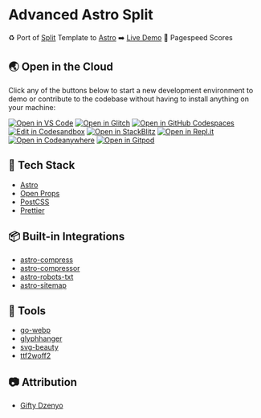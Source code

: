 # Advanced Astro Split

♻️ Port of [Split](https://onepagelove.com/split) Template to [Astro](https://astro.build)
➡️ [Live Demo](https://astro-split.vercel.app/)
💯 Pagespeed Scores


## 🌏  Open in the Cloud 
Click any of the buttons below to start a new development environment to demo or contribute to the codebase without having to install anything on your machine:

[![Open in VS Code](https://img.shields.io/badge/Open%20in-VS%20Code-blue?logo=visualstudiocode)](https://vscode.dev/github/advanced-astro/split)
[![Open in Glitch](https://img.shields.io/badge/Open%20in-Glitch-blue?logo=glitch)](https://glitch.com/edit/#!/import/github/advanced-astro/split)
[![Open in GitHub Codespaces](https://github.com/codespaces/badge.svg)](https://codespaces.new/advanced-astro/split?devcontainer_path=.devcontainer/basics/devcontainer.json)[![Edit in Codesandbox](https://codesandbox.io/static/img/play-codesandbox.svg)](https://codesandbox.io/s/github/advanced-astro/split)
[![Open in StackBlitz](https://developer.stackblitz.com/img/open_in_stackblitz.svg)](https://stackblitz.com/github/advanced-astro/split)
[![Open in Repl.it](https://replit.com/badge/github/withastro/astro)](https://replit.com/github/advanced-astro/split)
[![Open in Codeanywhere](https://codeanywhere.com/img/open-in-codeanywhere-btn.svg)](https://app.codeanywhere.com/#https://github.com/advanced-astro/split)
[![Open in Gitpod](https://gitpod.io/button/open-in-gitpod.svg)](https://gitpod.io/#https://github.com/advanced-astro/split)



<!-- ![not-just-the-basics]() -->

## 🧩 Tech Stack

- [Astro](https://astro.build)
- [Open Props](https://open-props.style)
- [PostCSS](https://postcss.org)
- [Prettier](https://prettier.io)

## 📦 Built-in Integrations

- [astro-compress](https://github.com/NikolaRHristov/astro-compress#readme)
- [astro-compressor](https://github.com/sondr3/astro-compressor#readme)
- [astro-robots-txt](https://github.com/alextim/astro-lib/tree/main/packages/astro-robots-txt#why-astro-robots-txt)
- [astro-sitemap](https://github.com/alextim/astro-lib/tree/main/packages/astro-sitemap#why-astro-sitemap)

## 🧰 Tools

- [go-webp](https://www.npmjs.com/package/go-webp)
- [glyphhanger](https://www.npmjs.com/package/glyphhanger)
- [svg-beauty](https://svg.beauty)
- [ttf2woff2](https://github.com/nfroidure/ttf2woff2#readme)

## 📷 Attribution

- [Gifty Dzenyo](https://www.pexels.com/photo/portrait-of-woman-with-braided-hair-6151982/)
